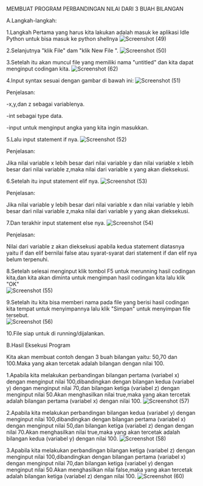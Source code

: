 MEMBUAT PROGRAM PERBANDINGAN NILAI DARI 3 BUAH BILANGAN

A.Langkah-langkah:

1.Langkah Pertama yang harus kita lakukan adalah masuk ke aplikasi Idle Python untuk bisa masuk ke python shellnya 
![Screenshot (49)](https://user-images.githubusercontent.com/56975779/67657060-3a454f00-f988-11e9-9bb5-038f3230bbca.png)

2.Selanjutnya "klik File" dam "klik New File ".
![Screenshot (50)](https://user-images.githubusercontent.com/56975779/67657062-3adde580-f988-11e9-9793-4be96e30df0b.png)

3.Setelah itu akan muncul file yang memiliki nama "untitled" dan kita dapat menginput codingan kita.
![Screenshot (62)](https://user-images.githubusercontent.com/56975779/67658175-6ca47b80-f98b-11e9-9014-7811127208ee.png)

4.Input syntax sesuai dengan gambar di bawah ini:
![Screenshot (51)](https://user-images.githubusercontent.com/56975779/67657063-3adde580-f988-11e9-8802-02886d039c24.png)

Penjelasan:
  
-x,y,dan z sebagai variablenya.
  
-int sebagai type data.
  
-input untuk menginput angka yang kita ingin masukkan.

5.Lalu input statement if nya.
![Screenshot (52)](https://user-images.githubusercontent.com/56975779/67657064-3c0f1280-f988-11e9-845c-b2ee48ff40a8.png)

Penjelasan:

Jika nilai variable x lebih besar dari nilai variable y dan nilai variable x lebih besar dari nilai variable z,maka nilai dari variable x yang akan dieksekusi. 

6.Setelah itu input statement elif nya. 
![Screenshot (53)](https://user-images.githubusercontent.com/56975779/67657066-3ca7a900-f988-11e9-9062-ba20cefa7fd9.png)

Penjelasan:

Jika nilai variable y lebih besar dari nilai variable x dan nilai variable y lebih besar dari nilai variable z,maka nilai dari variable y yang akan dieksekusi.

7.Dan terakhir input statement else nya.
![Screenshot (54)](https://user-images.githubusercontent.com/56975779/67657069-3d403f80-f988-11e9-9c75-180c2d2e76f5.png)

Penjelasan:

Nilai dari variable z akan dieksekusi apabila kedua statement diatasnya yaitu if dan elif bernilai false atau syarat-syarat dari statement if dan elif nya belum terpenuhi.

8.Setelah selesai menginput klik tombol F5 untuk merunning hasil codingan kita,dan kita akan diminta untuk mengimpan hasil codingan kita lalu klik "OK"  
![Screenshot (55)](https://user-images.githubusercontent.com/56975779/67657070-3d403f80-f988-11e9-860c-4afa1db5ddb1.png)

9.Setelah itu kita bisa memberi nama pada file yang berisi hasil codingan kita tempat untuk menyimpannya lalu klik "Simpan" untuk menyimpan file tersebut.  
![Screenshot (56)](https://user-images.githubusercontent.com/56975779/67664021-5d2c2f00-f999-11e9-94ca-c07e52534b75.png)

10.File siap untuk di running/dijalankan.

B.Hasil Eksekusi Program

Kita akan membuat contoh dengan 3 buah bilangan yaitu: 50,70 dan 100.Maka yang akan tercetak adalah bilangan dengan nilai 100.

1.Apabila kita melakukan perbandingan bilangan pertama (variabel x) dengan menginput nilai 100,dibandingkan dengan bilangan kedua (variabel y) dengan menginput nilai 70,dan bilangan ketiga (variabel z) dengan menginput nilai 50.Akan menghasilkan nilai true,maka yang akan tercetak adalah bilangan pertama (variabel x) dengan nilai 100.
![Screenshot (57)](https://user-images.githubusercontent.com/56975779/67657073-3e716c80-f988-11e9-9b46-3448f20319a2.png)

2.Apabila kita melakukan perbandingan bilangan kedua (variabel y) dengan menginput nilai 100,dibandingkan dengan bilangan pertama (variabel x) dengan menginput nilai 50,dan bilangan ketiga (variabel z) dengan dengan nilai 70.Akan menghasilkan nilai true,maka yang akan tercetak adalah bilangan kedua (variabel y) dengan nilai 100.
![Screenshot (58)](https://user-images.githubusercontent.com/56975779/67657075-3f0a0300-f988-11e9-983b-879d990cd739.png)

3.Apabila kita melakukan perbandingan bilangan ketiga (variabel z) dengan menginput nilai 100,dibandingkan dengan bilangan pertama (variabel x) dengan menginput nilai 70,dan bilangan ketiga (variabel y) dengan menginput nilai 50.Akan menghasilkan nilai false,maka yang akan tercetak adalah bilangan ketiga (variabel z) dengan nilai 100.
![Screenshot (60)](https://user-images.githubusercontent.com/56975779/67657225-bfc8ff00-f988-11e9-81d9-bcb319e2afcc.png)

